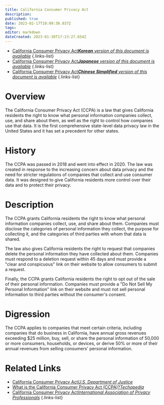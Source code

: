 ```yaml
---
title: California Consumer Privacy Act
description: 
published: true
date: 2023-02-17T18:09:30.037Z
tags: 
editor: markdown
dateCreated: 2023-01-30T17:23:27.654Z
---
```


- [California Consumer Privacy Act***Korean** version of this document is available*](/ko/Knowledge-base/Dictionary/california-consumer-privacy-act)
{.links-list}
- [California Consumer Privacy Act***Japanese** version of this document is available*](/ja/Knowledge-base/Dictionary/california-consumer-privacy-act)
{.links-list}
- [California Consumer Privacy Act***Chinese Simplified** version of this document is available*](/zh/Knowledge-base/Dictionary/california-consumer-privacy-act)
{.links-list}


# Overview
The California Consumer Privacy Act (CCPA) is a law that gives California residents the right to know what personal information companies collect, use, and share about them, as well as the right to control how companies use that data. It is the first comprehensive state-level data privacy law in the United States and it has set a precedent for other states. 

# History
The CCPA was passed in 2018 and went into effect in 2020. The law was created in response to the increasing concern about data privacy and the need for stricter regulations of companies that collect and use consumer data. It was designed to give California residents more control over their data and to protect their privacy.

# Description
The CCPA grants California residents the right to know what personal information companies collect, use, and share about them. Companies must disclose the categories of personal information they collect, the purpose for collecting it, and the categories of third parties with whom that data is shared. 

The law also gives California residents the right to request that companies delete the personal information they have collected about them. Companies must respond to a deletion request within 45 days and must provide a "clear and conspicuous" link on their website to allow consumers to submit a request. 

Finally, the CCPA grants California residents the right to opt out of the sale of their personal information. Companies must provide a "Do Not Sell My Personal Information" link on their website and must not sell personal information to third parties without the consumer's consent. 

# Digression
The CCPA applies to companies that meet certain criteria, including companies that do business in California, have annual gross revenues exceeding $25 million, buy, sell, or share the personal information of 50,000 or more consumers, households, or devices, or derive 50% or more of their annual revenues from selling consumers' personal information.

# Related Links
- [California Consumer Privacy Act*U.S. Department of Justice*](https://www.justice.gov/opa/pr/california-consumer-privacy-act)
- [What is the California Consumer Privacy Act (CCPA)?*Techopedia*](https://www.techopedia.com/definition/35042/california-consumer-privacy-act-ccpa)
- [California Consumer Privacy Act*International Association of Privacy Professionals*](https://iapp.org/resources/data-protection/ccpa/)
{.links-list}